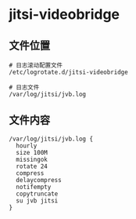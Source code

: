 # jitsi-videobridge

## 文件位置

```
# 日志滚动配置文件
/etc/logrotate.d/jitsi-videobridge

# 日志文件
/var/log/jitsi/jvb.log
```

## 文件内容

```
/var/log/jitsi/jvb.log {
  hourly
  size 100M
  missingok
  rotate 24
  compress
  delaycompress
  notifempty
  copytruncate
  su jvb jitsi
}
```

